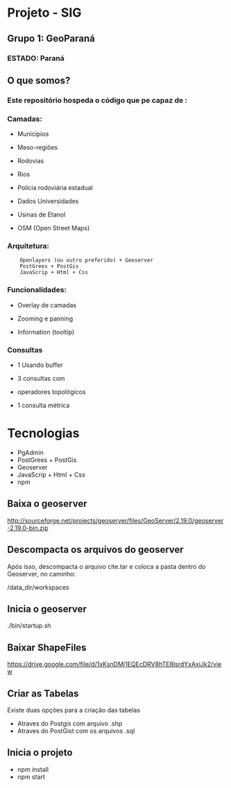 # Projeto - SIG

## Grupo 1:  GeoParaná

### ESTADO: Paraná

## O que somos?
### Este repositório hospeda o código que pe capaz de :
### Camadas:

* Municipios

* Meso-regiões

* Rodovias

* Rios

* Policia rodoviária estadual

* Dados Universidades

* Usinas de Etanol

* OSM (Open Street Maps)

 

### Arquitetura:

        Openlayers (ou outro preferido) + Geoserver 
        PostGrees + PostGis
        JavaScrip + Html + Css


### Funcionalidades:

* Overlay de camadas

* Zooming e panning

* Information (tooltip)

 

### Consultas

* 1 Usando buffer

* 3 consultas com
* operadores topológicos

* 1 consulta métrica

# Tecnologias

* PgAdmin
* PostGrees + PostGis
* Geoserver
* JavaScrip + Html + Css
* npm


## Baixa o geoserver
http://sourceforge.net/projects/geoserver/files/GeoServer/2.19.0/geoserver-2.19.0-bin.zip

## Descompacta os arquivos do geoserver
Após isso, descompacta o arquivo cite.tar e coloca a pasta dentro do Geoserver, no caminho:

/data_dir/workspaces

## Inicia o geoserver
./bin/startup.sh

## Baixar ShapeFiles
https://drive.google.com/file/d/1xKsnDMj1EQEcDRV8hTE8lsrdYxAxiJk2/view

## Criar as Tabelas
Existe duas opções para a criação das tabelas 
* Atraves do Postgis com arquivo .shp
* Atraves do PostGist com os arquivos .sql

## Inicia o projeto
* npm install
* npm start



